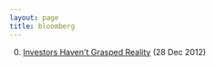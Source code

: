 ```yaml
---
layout: page
title: bloomberg
---
```


0. [Investors Haven't Grasped Reality](/noise/2012/12/28/reality.html) (28 Dec 2012) 
